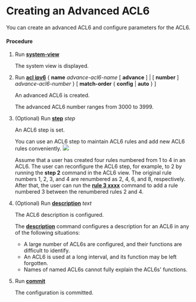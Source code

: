 Creating an Advanced ACL6
=========================

You can create an advanced ACL6 and configure parameters for the ACL6.

#### Procedure

1. Run [**system-view**](cmdqueryname=system-view)
   
   
   
   The system view is displayed.
2. Run [**acl ipv6**](cmdqueryname=acl+ipv6+name+advance+number+match-order+config+auto) { **name** *advance-acl6-name* [ **advance** ] | [ **number** ] *advance-acl6-number* } [ **match-order** { **config** | **auto** } ]
   
   
   
   An advanced ACL6 is created.
   
   The advanced ACL6 number ranges from 3000 to 3999.
3. (Optional) Run [**step**](cmdqueryname=step) *step*
   
   
   
   An ACL6 step is set.
   
   
   
   You can use an ACL6 step to maintain ACL6 rules and add new ACL6 rules conveniently. ![](../../../../public_sys-resources/note_3.0-en-us.png) 
   
   Assume that a user has created four rules numbered from 1 to 4 in an ACL6. The user can reconfigure the ACL6 step, for example, to 2 by running the **step 2** command in the ACL6 view. The original rule numbers 1, 2, 3, and 4 are renumbered as 2, 4, 6, and 8, respectively. After that, the user can run the [**rule 3 xxxx**](cmdqueryname=rule+3+xxxx) command to add a rule numbered 3 between the renumbered rules 2 and 4.
4. (Optional) Run [**description**](cmdqueryname=description) *text*
   
   
   
   The ACL6 description is configured.
   
   The [**description**](cmdqueryname=description) command configures a description for an ACL6 in any of the following situations:
   
   * A large number of ACL6s are configured, and their functions are difficult to identify.
   * An ACL6 is used at a long interval, and its function may be left forgotten.
   * Names of named ACL6s cannot fully explain the ACL6s' functions.
5. Run [**commit**](cmdqueryname=commit)
   
   
   
   The configuration is committed.